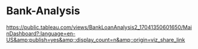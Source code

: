 # Bank-Analysis
https://public.tableau.com/views/BankLoanAnalysis2_17041350601650/MainDashboard?:language=en-US&amp;publish=yes&amp;:display_count=n&amp;:origin=viz_share_link
